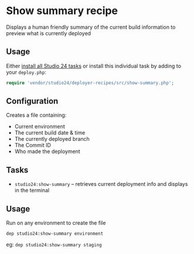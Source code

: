 # Show summary recipe

Displays a human friendly summary of the current build information to preview what is currently deployed

## Usage

Either [install all Studio 24 tasks](../README.md#installation) or install this individual task by adding to your `deploy.php`:

```php
require 'vendor/studio24/deployer-recipes/src/show-summary.php';
```

## Configuration
Creates a file containing:
* Current environment
* The current build date & time
* The currently deployed branch
* The Commit ID
* Who made the deployment

## Tasks

- `studio24:show-summary` – retrieves current deployment info and displays in the terminal

## Usage

Run on any environment to create the file   

```dep studio24:show-summary environment```  

eg:
```dep studio24:show-summary staging```  
  






